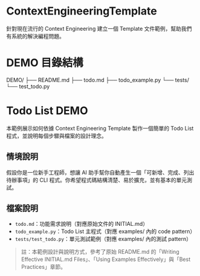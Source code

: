 # ContextEngineeringTemplate

針對現在流行的 Context Engineering 建立一個 Template 文件範例，幫助我們有系統的解決編程問題。

# DEMO 目錄結構

DEMO/
├── README.md
├── todo.md
├── todo_example.py
└── tests/
    └── test_todo.py

# Todo List DEMO

本範例展示如何依據 Context Engineering Template 製作一個簡單的 Todo List 程式，並說明每個步驟與檔案的設計理念。

## 情境說明

假設你是一位新手工程師，想讓 AI 助手幫你自動產生一個「可新增、完成、列出待辦事項」的 CLI 程式。你希望程式碼結構清楚、易於擴充，並有基本的單元測試。

## 檔案說明

- `todo.md`：功能需求說明（對應原始文件的 INITIAL.md）
- `todo_example.py`：Todo List 主程式（對應 examples/ 內的 code pattern）
- `tests/test_todo.py`：單元測試範例（對應 examples/ 內的測試 pattern）

> 註：本範例設計與說明方式，參考了原始 README.md 的「Writing Effective INITIAL.md Files」、「Using Examples Effectively」與「Best Practices」章節。